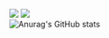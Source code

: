 <img src="https://img.shields.io/badge/Python-3766AB?style=flat-square&logo=Python&logoColor=white"/></a>
<img src="https://img.shields.io/badge/C-A8B9CC?style=flat-square&logo=C&logoColor=white"/></a>
</br>
![Anurag's GitHub stats](https://github-readme-stats.vercel.app/api?username=TaeKyung1130&show_icons=true&theme=radical)
